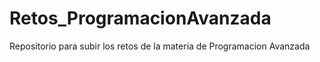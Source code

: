 # Retos_ProgramacionAvanzada
Repositorio para subir los retos de la materia de Programacion Avanzada
